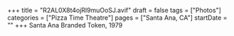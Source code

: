 +++
title = "R2AL0X8t4ojRl9muOoSJ.avif"
draft = false
tags = ["Photos"]
categories = ["Pizza Time Theatre"]
pages = ["Santa Ana, CA"]
startDate = ""
+++
Santa Ana Branded Token, 1979
